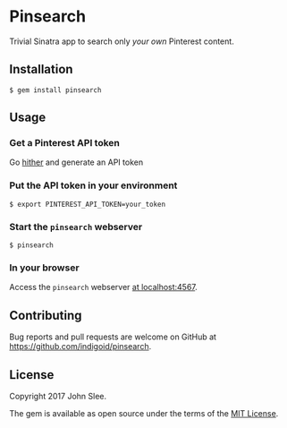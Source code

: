 # Pinsearch

Trivial Sinatra app to search only *your own* Pinterest content.

## Installation

    $ gem install pinsearch

## Usage

### Get a Pinterest API token

Go [hither](https://developers.pinterest.com/tools/access_token/) and generate an API token

### Put the API token in your environment

    $ export PINTEREST_API_TOKEN=your_token
    
### Start the `pinsearch` webserver

    $ pinsearch

### In your browser

Access the `pinsearch` webserver [at localhost:4567](http://localhost:4567).

## Contributing

Bug reports and pull requests are welcome on GitHub at https://github.com/indigoid/pinsearch.

## License

Copyright 2017 John Slee.

The gem is available as open source under the terms of the [MIT License](http://opensource.org/licenses/MIT).

